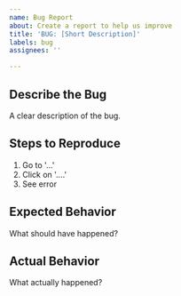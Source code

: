 ```yaml
---
name: Bug Report
about: Create a report to help us improve
title: 'BUG: [Short Description]'
labels: bug
assignees: ''

---
```


## Describe the Bug
A clear description of the bug.

## Steps to Reproduce
1. Go to '...'
2. Click on '....'
3. See error

## Expected Behavior
What should have happened?

## Actual Behavior
What actually happened?
